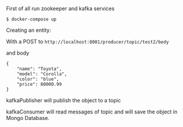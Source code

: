 First of all run zookeeper and kafka services

```$ docker-compose up```

Creating an entity:

With a POST to ```http://localhost:8081/producer/topic/test2/body```

and body

```
{
    "name": "Toyota",
    "model": "Corolla",
    "color": "blue",
    "price": 80000.99
}
```

kafkaPublisher will publish the object to a topic

kafkaConsumer will read messages of topic and will save the object in Mongo Database.